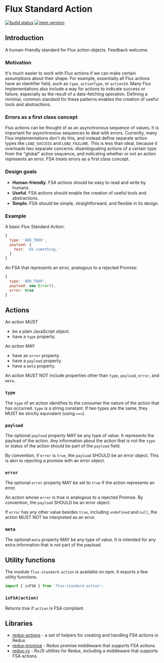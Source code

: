 Flux Standard Action
====================

[![build status](https://img.shields.io/travis/acdlite/flux-standard-action/master.svg?style=flat-square)](https://travis-ci.org/acdlite/flux-standard-action)
[![npm version](https://img.shields.io/npm/v/flux-standard-action.svg?style=flat-square)](https://www.npmjs.com/package/flux-standard-action)

## Introduction

A human-friendly standard for Flux action objects. Feedback welcome.

### Motivation

It's much easier to work with Flux actions if we can make certain assumptions about their shape. For example, essentially all Flux actions have an identifier field, such as `type`, `actionType`, or `actionId`. Many Flux implementations also include a way for actions to indicate success or failure, especially as the result of a data-fetching operation. Defining a minimal, common standard for these patterns enables the creation of useful tools and abstractions.

### Errors as a first class concept

Flux actions can be thought of as an asynchronous sequence of values. It is important for asynchronous sequences to deal with errors. Currently, many Flux implementations don't do this, and instead define separate action types like `LOAD_SUCCESS` and `LOAD_FAILURE`. This is less than ideal, because it overloads two separate concerns: disambiguating actions of a certain type from the "global" action sequence, and indicating whether or not an action represents an error. FSA treats errors as a first class concept.

### Design goals

- **Human-friendly.** FSA actions should be easy to read and write by humans.
- **Useful**. FSA actions should enable the creation of useful tools and abstractions.
- **Simple.** FSA should be simple, straightforward, and flexible in its design.

### Example

A basic Flux Standard Action:

```js
{
  type: 'ADD_TODO',
  payload: {
    text: 'Do something.'  
  }
}
```

An FSA that represents an error, analogous to a rejected Promise:

```js
{
  type: 'ADD_TODO',
  payload: new Error(),
  error: true
}
```

## Actions

An action MUST

- be a plain JavaScript object.
- have a `type` property.

An action MAY

- have an `error` property.
- have a `payload` property.
- have a `meta` property.

An action MUST NOT include properties other than `type`, `payload`, `error`, and `meta`.

### `type`

The `type` of an action identifies to the consumer the nature of the action that has occurred. `type` is a string constant. If two types are the same, they MUST be strictly equivalent (using `===`).

### `payload`

The optional `payload` property MAY be any type of value. It represents the payload of the action. Any information about the action that is not the `type` or status of the action should be part of the `payload` field.

By convention, if `error` is `true`, the `payload` SHOULD be an error object. This is akin to rejecting a promise with an error object.

### `error`

The optional `error` property MAY be set to `true` if the action represents an error.

An action whose `error` is true is analogous to a rejected Promise. By convention, the `payload` SHOULD be an error object.

If `error` has any other value besides `true`, including `undefined` and `null`, the action MUST NOT be interpreted as an error.

### `meta`

The optional `meta` property MAY be any type of value. It is intended for any extra information that is not part of the payload.

## Utility functions

The module `flux-standard-action` is available on npm. It exports a few utility functions.

```js
import { isFSA } from 'flux-standard-action';
```
### `isFSA(action)`

Returns true if `action` is FSA compliant.

## Libraries

- [redux-actions](https://github.com/acdlite/redux-actions) - a set of helpers for creating and handling FSA actions in Redux.
- [redux-promise](https://github.com/acdlite/redux-promise) - Redux promise middleware that supports FSA actions.
- [redux-rx](https://github.com/acdlite/redux-rx) - RxJS utilities for Redux, including a middleware that supports FSA actions.
